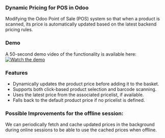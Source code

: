 ### Dynamic Pricing for POS in Odoo

Modifying the Odoo Point of Sale (POS) system so that when a product is scanned, its price is automatically updated based on the latest backend pricing rules.


### Demo

A 50-second demo video of the functionality is available here:  
[![Watch the demo](https://img.youtube.com/vi/lBt46ZRkHys/0.jpg)](https://youtu.be/lBt46ZRkHys)


### Features
- Dynamically updates the product price before adding it to the basket.
- Supports both click-based product selection and barcode scanning.
- Uses the latest price from the associated pricelist, if available.
- Falls back to the default product price if no pricelist is defined.


### Possible Improvements for the offline session:

We can periodically fetch and cache updated prices in the background during online sessions to be able to use the cached prices when offline.
